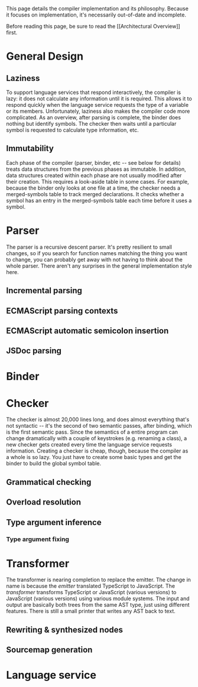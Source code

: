 This page details the compiler implementation and its philosophy.
Because it focuses on implementation, it's necessarily out-of-date and incomplete.

Before reading this page, be sure to read the [[Architectural Overview]] first.

# General Design

## Laziness

To support language services that respond interactively, the compiler is lazy: it does not calculate any information until it is required. This allows it to respond quickly when the language service requests the type of a variable or its members. Unfortunately, laziness also makes the compiler code more complicated. As an overview, after parsing is complete, the binder does nothing but identify symbols. The checker then waits until a particular symbol is requested to calculate type information, etc.

## Immutability

Each phase of the compiler (parser, binder, etc -- see below for details) treats data structures from the previous phases as immutable.
In addition, data structures created within each phase are not usually modified after their creation.
This requires a look-aside table in some cases.
For example, because the binder only looks at one file at a time, the checker needs a merged-symbols table to track merged declarations.
It checks whether a symbol has an entry in the merged-symbols table each time before it uses a symbol.

# Parser

The parser is a recursive descent parser.
It's pretty resilient to small changes, so if you search for function names matching the thing you want to change, you can probably get away with not having to think about the whole parser.
There aren't any surprises in the general implementation style here.

## Incremental parsing

## ECMAScript parsing contexts

## ECMAScript automatic semicolon insertion

## JSDoc parsing

# Binder

# Checker

The checker is almost 20,000 lines long, and does almost everything that's not syntactic -- it's the second of two semantic passes, after binding, which is the first semantic pass.
Since the semantics of a entire program can change dramatically with a couple of keystrokes (e.g. renaming a class), a new checker gets created every time the language service requests information.
Creating a checker is cheap, though, because the compiler as a whole is so lazy.
You just have to create some basic types and get the binder to build the global symbol table.

## Grammatical checking

## Overload resolution

## Type argument inference

### Type argument fixing

# Transformer

The transformer is nearing completion to replace the emitter.
The change in name is because the *emitter* translated TypeScript to JavaScript.
The *transformer* transforms TypeScript or JavaScript (various versions) to JavaScript (various versions) using various module systems.
The input and output are basically both trees from the same AST type, just using different features.
There is still a small printer that writes any AST back to text.

## Rewriting & synthesized nodes

## Sourcemap generation

# Language service
